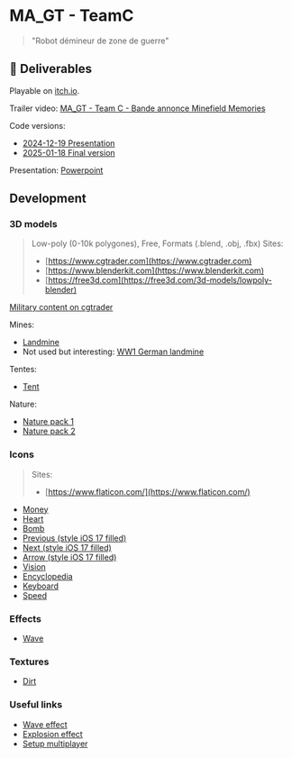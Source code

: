 # MA_GT - TeamC

> "Robot démineur de zone de guerre"

## 🚩 Deliverables

Playable on [itch.io](https://lunaa-light.itch.io/minefield-memories).

Trailer video: [MA_GT - Team C - Bande annonce Minefield Memories](https://youtu.be/gQyo0MGwOXM)

Code versions:
- [2024-12-19 Presentation](https://github.com/FelderCamille/MA_GT-TeamC/releases/tag/presentation)
- [2025-01-18 Final version](https://github.com/FelderCamille/MA_GT-TeamC/releases/tag/final)

Presentation: [Powerpoint](Docs/2024-12-19_Presentation.pptx)

## Development

### 3D models

> Low-poly (0-10k polygones), Free, Formats (.blend, .obj, .fbx)
> Sites:
> - [https://www.cgtrader.com](https://www.cgtrader.com)
> - [https://www.blenderkit.com](https://www.blenderkit.com)
> - [https://free3d.com](https://free3d.com/3d-models/lowpoly-blender)

[Military content on cgtrader](https://www.cgtrader.com/3d-models/military?free=1&low_poly=1&polygon_range%5B%5D=range_0_5000&polygon_range%5B%5D=range_5000_10000&file_types%5B%5D=12&file_types%5B%5D=5&file_types%5B%5D=21)

Mines:
- [Landmine](https://www.cgtrader.com/free-3d-models/military/other/landnine)
- Not used but interesting: [WW1 German landmine](https://www.cgtrader.com/free-3d-models/military/rocketry/ww1-german-landmine-tellermine-asset)

Tentes:
- [Tent](https://www.cgtrader.com/free-3d-models/military/other/military-tent-d642f7a8-49b1-4e77-a806-756465d60298)

Nature:
- [Nature pack 1](https://www.cgtrader.com/free-3d-models/exterior/landscape/low-poly-forest-pack-1800d494-645a-4ed5-b478-bf64eaa04f99)
- [Nature pack 2](https://www.cgtrader.com/free-3d-models/plant/leaf/low-poly-plant-set)

### Icons

> Sites:
> - [https://www.flaticon.com/](https://www.flaticon.com/)

- [Money](https://www.flaticon.com/free-icon/money_12740855?term=money&page=1&position=7&origin=search&related_id=12740855)
- [Heart](https://www.flaticon.com/free-icon/heart_14959892?term=robotic+heart&page=2&position=13&origin=search&related_id=14959892)
- [Bomb](https://www.flaticon.com/free-icon/bomb_891013?term=bomb&page=1&position=12&origin=search&related_id=891013)
- [Previous (style iOS 17 filled)](https://icons8.com/icons/set/previous--white)
- [Next (style iOS 17 filled)](https://icons8.com/icons/set/next--white)
- [Arrow (style iOS 17 filled)](https://icons8.com/icons/set/arrow--white)
- [Vision](https://www.flaticon.com/free-icon/telescope_1355898?term=telescope&page=1&position=25&origin=search&related_id=1355898)
- [Encyclopedia](https://www.flaticon.com/free-icon/book_10433048?term=book&page=1&position=22&origin=search&related_id=10433048)
- [Keyboard](https://www.flaticon.com/free-icon/keyboard_2330480?term=keyboard+button&page=9&position=32&origin=search&related_id=2330480)
- [Speed](https://www.flaticon.com/free-icon/speed_9132336?term=speed&page=1&position=39&origin=search&related_id=9132336)
 
### Effects

- [Wave](https://www.vecteezy.com/png/21625120-white-circle-png)

### Textures

- [Dirt](https://cdn.architextures.org/textures/23/5/soil-none-5i4x9p.jpg)

### Useful links

- [Wave effect](https://www.youtube.com/watch?v=byxivSC1xYM&t=8s)
- [Explosion effect](https://www.youtube.com/watch?v=cvQiQglPI18)
- [Setup multiplayer](https://www.youtube.com/watch?v=3yuBOB3VrCk)